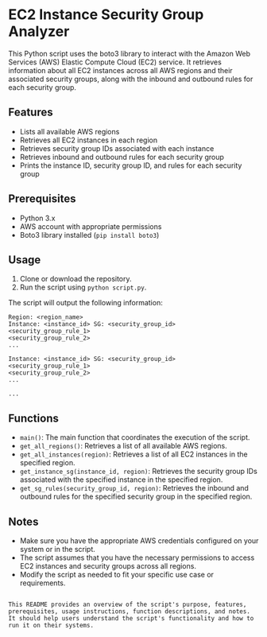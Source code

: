 # EC2 Instance Security Group Analyzer

This Python script uses the boto3 library to interact with the Amazon Web Services (AWS) Elastic Compute Cloud (EC2) service. It retrieves information about all EC2 instances across all AWS regions and their associated security groups, along with the inbound and outbound rules for each security group.

## Features

- Lists all available AWS regions
- Retrieves all EC2 instances in each region
- Retrieves security group IDs associated with each instance
- Retrieves inbound and outbound rules for each security group
- Prints the instance ID, security group ID, and rules for each security group

## Prerequisites

- Python 3.x
- AWS account with appropriate permissions
- Boto3 library installed (`pip install boto3`)

## Usage

1. Clone or download the repository.
2. Run the script using `python script.py`.

The script will output the following information:

```
Region: <region_name>
Instance: <instance_id> SG: <security_group_id>
<security_group_rule_1>
<security_group_rule_2>
...

Instance: <instance_id> SG: <security_group_id>
<security_group_rule_1>
<security_group_rule_2>
...

...
```

## Functions

- `main()`: The main function that coordinates the execution of the script.
- `get_all_regions()`: Retrieves a list of all available AWS regions.
- `get_all_instances(region)`: Retrieves a list of all EC2 instances in the specified region.
- `get_instance_sg(instance_id, region)`: Retrieves the security group IDs associated with the specified instance in the specified region.
- `get_sg_rules(security_group_id, region)`: Retrieves the inbound and outbound rules for the specified security group in the specified region.

## Notes

- Make sure you have the appropriate AWS credentials configured on your system or in the script.
- The script assumes that you have the necessary permissions to access EC2 instances and security groups across all regions.
- Modify the script as needed to fit your specific use case or requirements.

```

This README provides an overview of the script's purpose, features, prerequisites, usage instructions, function descriptions, and notes. It should help users understand the script's functionality and how to run it on their systems.